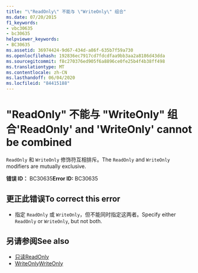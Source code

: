 ```yaml
---
title: "\"ReadOnly\" 不能与 \"WriteOnly\" 组合"
ms.date: 07/20/2015
f1_keywords:
- vbc30635
- bc30635
helpviewer_keywords:
- BC30635
ms.assetid: 36974424-9d67-434d-a86f-635b7f59a730
ms.openlocfilehash: 192836ec7917cd7fdcdfaa9bb3aa2a8186d43dda
ms.sourcegitcommit: f8c270376ed905f6a8896ce0fe25b4f4b38ff498
ms.translationtype: MT
ms.contentlocale: zh-CN
ms.lasthandoff: 06/04/2020
ms.locfileid: "84415188"
---
```

# <a name="readonly-and-writeonly-cannot-be-combined"></a><span data-ttu-id="9f7e8-102">"ReadOnly" 不能与 "WriteOnly" 组合</span><span class="sxs-lookup"><span data-stu-id="9f7e8-102">'ReadOnly' and 'WriteOnly' cannot be combined</span></span>
<span data-ttu-id="9f7e8-103">`ReadOnly` 和 `WriteOnly` 修饰符互相排斥。</span><span class="sxs-lookup"><span data-stu-id="9f7e8-103">The `ReadOnly` and `WriteOnly` modifiers are mutually exclusive.</span></span>  
  
 <span data-ttu-id="9f7e8-104">**错误 ID：** BC30635</span><span class="sxs-lookup"><span data-stu-id="9f7e8-104">**Error ID:** BC30635</span></span>  
  
## <a name="to-correct-this-error"></a><span data-ttu-id="9f7e8-105">更正此错误</span><span class="sxs-lookup"><span data-stu-id="9f7e8-105">To correct this error</span></span>  
  
- <span data-ttu-id="9f7e8-106">指定 `ReadOnly` 或 `WriteOnly`，但不能同时指定这两者。</span><span class="sxs-lookup"><span data-stu-id="9f7e8-106">Specify either `ReadOnly` or `WriteOnly`, but not both.</span></span>  
  
## <a name="see-also"></a><span data-ttu-id="9f7e8-107">另请参阅</span><span class="sxs-lookup"><span data-stu-id="9f7e8-107">See also</span></span>

- [<span data-ttu-id="9f7e8-108">只读</span><span class="sxs-lookup"><span data-stu-id="9f7e8-108">ReadOnly</span></span>](../language-reference/modifiers/readonly.md)
- [<span data-ttu-id="9f7e8-109">WriteOnly</span><span class="sxs-lookup"><span data-stu-id="9f7e8-109">WriteOnly</span></span>](../language-reference/modifiers/writeonly.md)

